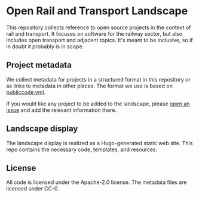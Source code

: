 # Open Rail and Transport Landscape

This repository collects reference to open source projects in the context of rail and transport. It focuses on software for the railway sector, but also includes open transport and adjacent topics. It's meant to be inclusive, so if in doubt it probably is in scope.

## Project metadata

We collect metadata for projects in a structured format in this repository or as links to metadata in other places. The format we use is based on [publiccode.yml](https://yml.publiccode.tools/).

If you would like any project to be added to the landscape, please [open an issue](https://github.com/OpenRailAssociation/landscape/issues/new/choose) and add the relevant information there.

## Landscape display

The landscape display is realized as a Hugo-generated static web site. This repo contains the necessary code, templates, and resources.

## License

All code is licensed under the Apache-2.0 license. The metadata files are licensed under CC-0.
